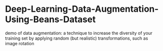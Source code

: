 # Deep-Learning-Data-Augmentation-Using-Beans-Dataset
demo of data augmentation: a technique to increase the diversity of your training set by applying random (but realistic) transformations, such as image rotation
